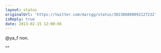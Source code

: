 ```yaml
---
layout: status
originalUrl: 'https://twitter.com/marcgg/status/302386800092127232'
isReply: true
date: 2013-02-15 12:00:05
---
```


@ya_f non.

^^
